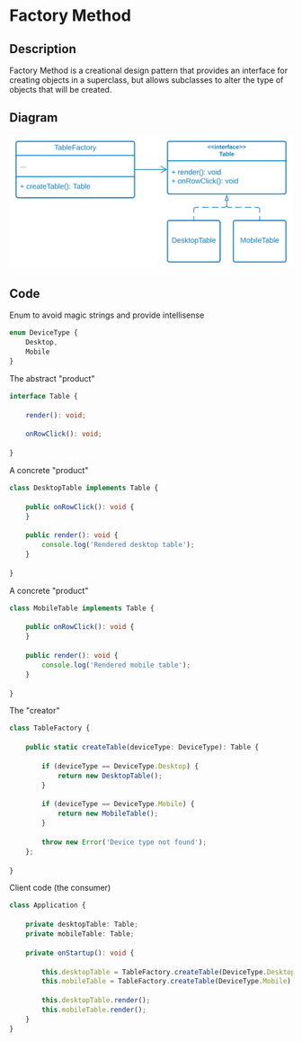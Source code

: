 # Factory Method

## Description

Factory Method is a creational design pattern that provides an interface for creating objects in a superclass, but allows subclasses to alter the type of objects that will be created.

## Diagram

![A simple example of a factory method which created concrete instances of the table abstractions](../../../.gitbook/assets/factory-method.svg)

## Code

Enum to avoid magic strings and provide intellisense

```typescript
enum DeviceType {
    Desktop,
    Mobile
}
```

The abstract "product"

```typescript
interface Table {

    render(): void;

    onRowClick(): void;

}
```

A concrete "product"

```typescript
class DesktopTable implements Table {

    public onRowClick(): void {
    }

    public render(): void {
        console.log('Rendered desktop table');
    }

}
```

A concrete "product"

```typescript
class MobileTable implements Table {

    public onRowClick(): void {
    }

    public render(): void {
        console.log('Rendered mobile table');
    }

}
```

The "creator"

```typescript
class TableFactory {

    public static createTable(deviceType: DeviceType): Table {

        if (deviceType == DeviceType.Desktop) {
            return new DesktopTable();
        }

        if (deviceType == DeviceType.Mobile) {
            return new MobileTable();
        }

        throw new Error('Device type not found');
    };

}
```

Client code (the consumer)

```typescript
class Application {

    private desktopTable: Table;
    private mobileTable: Table;

    private onStartup(): void {

        this.desktopTable = TableFactory.createTable(DeviceType.Desktop);
        this.mobileTable = TableFactory.createTable(DeviceType.Mobile);

        this.desktopTable.render();
        this.mobileTable.render();
    }
}
```
